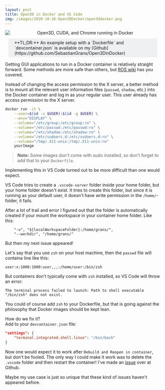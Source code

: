 ```yaml
---
layout: post
title: Open3D in Docker and VS Code
img: /images/2020-10-26-Open3DDocker/open3ddocker.png
---
```


<style>
.mono {
  font-family: monospace;
}

</style>


<center>
<img src="{{ site.baseurl }}/images/2020-10-26-Open3DDocker/open3ddocker.png" alt="Open3D, CUDA, and Chrome running in Docker" style="display: block;"/>
</center>
<div markdown="1" style="display:block; background-color:#eff0f1; border-radius: 3px; padding: 5px 20px; margin: 10px;">
**TL;DR:** An example setup with a `Dockerfile` and `devcontainer.json` is available on my [Github](https://github.com/SebastianGrans/Open3DinDocker)
</div>

Getting GUI applications to run in a Docker container is relatively straight forward. Some methods are more safe than others, but [ROS wiki](http://wiki.ros.org/docker/Tutorials/GUI) has you covered. 

Instead of changing the access permission to the X server, a better method is to mount all the relevant user information files (`passwd`, `shadow`, etc.) into the Docker container and log in as your regular user. This user already has access permission to the X server. 

```bash
docker run -it \
    --user=$(id -u $USER):$(id -g $USER) \
    --env="DISPLAY" \
    --volume="/etc/group:/etc/group:ro" \
    --volume="/etc/passwd:/etc/passwd:ro" \
    --volume="/etc/shadow:/etc/shadow:ro" \
    --volume="/etc/sudoers.d:/etc/sudoers.d:ro" \
    --volume="/tmp/.X11-unix:/tmp/.X11-unix:rw"
    yourImage
```

> **Note:** Some images don't come with sudo installed, so don't forget to add that to your `Dockerfile`.

Implementing this in VS Code turned out to be more difficult than one would expect. 

VS Code tries to create a `.vscode-server` folder inside your home folder, but your home folder doesn't exist. It tries to create this folder, but since it is running as your default user, it doesn't have write permission in the `/home/`-folder, it fails.

After a lot of trail and error I figured out that the folder is automatically created if your mount the workspace in your container home folder. Like this:
```
    "-v", "${localWorkspaceFolder}:/home/grans/", 
    "--workdir", "/home/grans/"
```

But then my next issue appeared!  

Let's say that you use `zsh` on your host machine, then the `passwd` file will containa line like this:
```
user:x:1000:1000:user,,,:/home/user:/bin/zsh
```
But containers don't typically come with `zsh` installed, so VS Code will throw an error:
```
The terminal process failed to launch: Path to shell executable "/bin/zsh" does not exist.
```
You could of course add `zsh` to your Dockerfile, but that is going against the philosophy that Docker images should be kept lean. 

How do we fix it?  
Add to your `devcontainer.json` file:
```json 
"settings": { 
    "terminal.integrated.shell.linux": "/bin/bash"
}
```
Now one would expect it to work after `Rebuild and Reopen in container`, but don't be fooled. The only way I could make it work was to delete the `.vscode` folder and then restart the container! I've made an [issue](https://github.com/microsoft/vscode-remote-release/issues/3900) over at Github.

Maybe my use case is just so unique that these kind of issues haven't appeared before. 